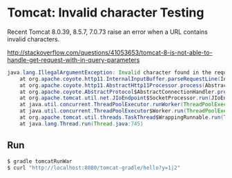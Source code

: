 # Tomcat: Invalid character Testing 

Recent Tomcat 8.0.39, 8.5.7, 7.0.73 raise an error when a URL contains invalid characters.

http://stackoverflow.com/questions/41053653/tomcat-8-is-not-able-to-handle-get-request-with-in-query-parameters

```java
java.lang.IllegalArgumentException: Invalid character found in the request target. The valid characters are defined in RFC 7230 and RFC 3986
	at org.apache.coyote.http11.InternalInputBuffer.parseRequestLine(InternalInputBuffer.java:189)
	at org.apache.coyote.http11.AbstractHttp11Processor.process(AbstractHttp11Processor.java:1000)
	at org.apache.coyote.AbstractProtocol$AbstractConnectionHandler.process(AbstractProtocol.java:637)
	at org.apache.tomcat.util.net.JIoEndpoint$SocketProcessor.run(JIoEndpoint.java:316)
	at java.util.concurrent.ThreadPoolExecutor.runWorker(ThreadPoolExecutor.java:1142)
	at java.util.concurrent.ThreadPoolExecutor$Worker.run(ThreadPoolExecutor.java:617)
	at org.apache.tomcat.util.threads.TaskThread$WrappingRunnable.run(TaskThread.java:61)
	at java.lang.Thread.run(Thread.java:745)
```

## Run

```bash
$ gradle tomcatRunWar
$ curl "http://localhost:8080/tomcat-gradle/hello?y=1|2"
```

